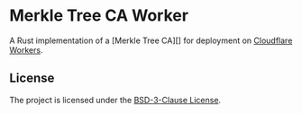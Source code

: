 # Merkle Tree CA Worker

A Rust implementation of a [Merkle Tree CA][] for deployment on [Cloudflare Workers](https://workers.cloudflare.com/).

## License

The project is licensed under the [BSD-3-Clause License](./LICENSE).
